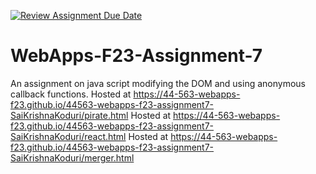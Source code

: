 [![Review Assignment Due Date](https://classroom.github.com/assets/deadline-readme-button-24ddc0f5d75046c5622901739e7c5dd533143b0c8e959d652212380cedb1ea36.svg)](https://classroom.github.com/a/Kv-XePEp)
# WebApps-F23-Assignment-7
An assignment on java script modifying the DOM and using anonymous callback functions.
Hosted at https://44-563-webapps-f23.github.io/44563-webapps-f23-assignment7-SaiKrishnaKoduri/pirate.html
Hosted at https://44-563-webapps-f23.github.io/44563-webapps-f23-assignment7-SaiKrishnaKoduri/react.html
Hosted at https://44-563-webapps-f23.github.io/44563-webapps-f23-assignment7-SaiKrishnaKoduri/merger.html
